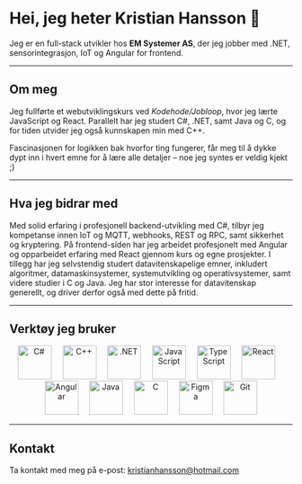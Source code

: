 # Hei, jeg heter Kristian Hansson 👋

Jeg er en full-stack utvikler hos **EM Systemer AS**, der jeg jobber med .NET, sensorintegrasjon, IoT og Angular for frontend.

---

## Om meg

Jeg fullførte et webutviklingskurs ved *Kodehode/Jobloop*, hvor jeg lærte JavaScript og React. Parallelt har jeg studert C#, .NET, samt Java og C, og for tiden utvider jeg også kunnskapen min med C++.

Fascinasjonen for logikken bak hvorfor ting fungerer, får meg til å dykke dypt inn i hvert emne for å lære alle detaljer – noe jeg syntes er veldig kjekt ;)

---

## Hva jeg bidrar med

Med solid erfaring i profesjonell backend-utvikling med C#, tilbyr jeg kompetanse innen IoT og MQTT, webhooks, REST og RPC, samt sikkerhet og kryptering. På frontend-siden har jeg arbeidet profesjonelt med Angular og opparbeidet erfaring med React gjennom kurs og egne prosjekter. I tillegg har jeg selvstendig studert datavitenskapelige emner, inkludert algoritmer, datamaskinsystemer, systemutvikling og operativsystemer, samt videre studier i C og Java. Jeg har stor interesse for datavitenskap generellt, og driver derfor også med dette på fritid.

---

## Verktøy jeg bruker

<p align="center">
  <img src="https://cdn.jsdelivr.net/gh/devicons/devicon@latest/icons/csharp/csharp-original.svg" width="60px" alt="C#" />
  &nbsp; &nbsp;
  <img src="https://cdn.jsdelivr.net/gh/devicons/devicon@latest/icons/cplusplus/cplusplus-original.svg" width="60px" alt="C++" />
  &nbsp; &nbsp;
  <img src="https://cdn.jsdelivr.net/gh/devicons/devicon@latest/icons/dotnetcore/dotnetcore-original.svg" width="60px" alt=".NET" />
  &nbsp; &nbsp;
  <img src="https://cdn.jsdelivr.net/gh/devicons/devicon@latest/icons/javascript/javascript-original.svg" width="60px" alt="JavaScript" />
  &nbsp; &nbsp;
  <img src="https://cdn.jsdelivr.net/gh/devicons/devicon@latest/icons/typescript/typescript-original.svg" width="60px" alt="TypeScript" />
  &nbsp; &nbsp;
  <img src="https://cdn.jsdelivr.net/gh/devicons/devicon@latest/icons/react/react-original-wordmark.svg" width="60px" alt="React" />
  &nbsp; &nbsp;
  <img src="https://cdn.jsdelivr.net/gh/devicons/devicon@latest/icons/angularjs/angularjs-original.svg" width="60px" alt="Angular" />
  &nbsp; &nbsp;
  <img src="https://cdn.jsdelivr.net/gh/devicons/devicon@latest/icons/java/java-original.svg" width="60px" alt="Java" />
  &nbsp; &nbsp;
  <img src="https://cdn.jsdelivr.net/gh/devicons/devicon@latest/icons/c/c-original.svg" width="60px" alt="C" />
  &nbsp; &nbsp;
  <img src="https://cdn.jsdelivr.net/gh/devicons/devicon@latest/icons/figma/figma-original.svg" width="60px" alt="Figma" />
  &nbsp; &nbsp;
  <img src="https://cdn.jsdelivr.net/gh/devicons/devicon@latest/icons/git/git-original.svg" width="60px" alt="Git" />
</p>

---

## Kontakt

Ta kontakt med meg på e-post: [kristianhansson@hotmail.com](mailto:kristianhansson@hotmail.com)

<!---
KristianB09/KristianB09 is a ✨ special ✨ repository because its `README.md` (this file) appears on your GitHub profile.
You can click the Preview link to take a look at your changes.
--->
